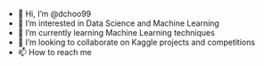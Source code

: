 - 👋 Hi, I’m @dchoo99
- 👀 I’m interested in Data Science and Machine Learning
- 🌱 I’m currently learning Machine Learning techniques
- 💞️ I’m looking to collaborate on Kaggle projects and competitions
- 📫 How to reach me 

<!---
dchoo99/dchoo99 is a ✨ special ✨ repository because its `README.md` (this file) appears on your GitHub profile.
You can click the Preview link to take a look at your changes.
--->
